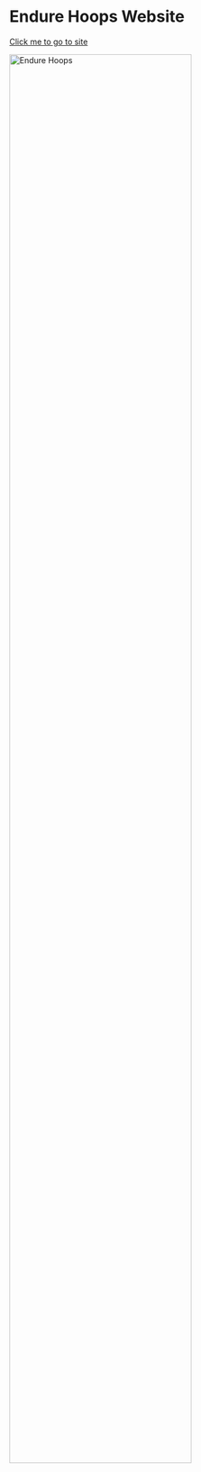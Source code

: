 # Endure Hoops Website 

<a href="https://www.endurehoops.com">Click me to go to site</a>



<img src="https://imgur.com/TyUqe8O.png" height="80%" width="80%" alt="Endure Hoops" />
